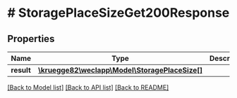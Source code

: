 # # StoragePlaceSizeGet200Response

## Properties

Name | Type | Description | Notes
------------ | ------------- | ------------- | -------------
**result** | [**\kruegge82\weclapp\Model\StoragePlaceSize[]**](StoragePlaceSize.md) |  | [optional]

[[Back to Model list]](../../README.md#models) [[Back to API list]](../../README.md#endpoints) [[Back to README]](../../README.md)
